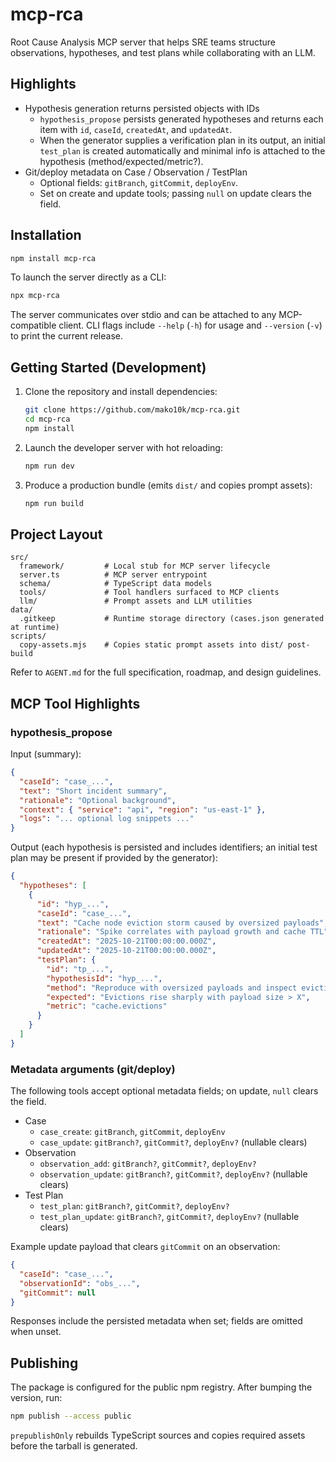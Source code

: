 # mcp-rca

Root Cause Analysis MCP server that helps SRE teams structure observations, hypotheses, and test plans while collaborating with an LLM.

## Highlights

- Hypothesis generation returns persisted objects with IDs
  - `hypothesis_propose` persists generated hypotheses and returns each item with `id`, `caseId`, `createdAt`, and `updatedAt`.
  - When the generator supplies a verification plan in its output, an initial `test_plan` is created automatically and minimal info is attached to the hypothesis (method/expected/metric?).
- Git/deploy metadata on Case / Observation / TestPlan
  - Optional fields: `gitBranch`, `gitCommit`, `deployEnv`.
  - Set on create and update tools; passing `null` on update clears the field.

## Installation

```bash
npm install mcp-rca
```

To launch the server directly as a CLI:

```bash
npx mcp-rca
```

The server communicates over stdio and can be attached to any MCP-compatible client. CLI flags include `--help` (`-h`) for usage and `--version` (`-v`) to print the current release.

## Getting Started (Development)

1. Clone the repository and install dependencies:
   ```bash
   git clone https://github.com/mako10k/mcp-rca.git
   cd mcp-rca
   npm install
   ```
2. Launch the developer server with hot reloading:
   ```bash
   npm run dev
   ```
3. Produce a production bundle (emits `dist/` and copies prompt assets):
   ```bash
   npm run build
   ```

## Project Layout

```
src/
  framework/         # Local stub for MCP server lifecycle
  server.ts          # MCP server entrypoint
  schema/            # TypeScript data models
  tools/             # Tool handlers surfaced to MCP clients
  llm/               # Prompt assets and LLM utilities
data/
  .gitkeep           # Runtime storage directory (cases.json generated at runtime)
scripts/
  copy-assets.mjs    # Copies static prompt assets into dist/ post-build
```

Refer to `AGENT.md` for the full specification, roadmap, and design guidelines.

## MCP Tool Highlights

### hypothesis_propose

Input (summary):

```json
{
  "caseId": "case_...",
  "text": "Short incident summary",
  "rationale": "Optional background",
  "context": { "service": "api", "region": "us-east-1" },
  "logs": "... optional log snippets ..."
}
```

Output (each hypothesis is persisted and includes identifiers; an initial test plan may be present if provided by the generator):

```json
{
  "hypotheses": [
    {
      "id": "hyp_...",
      "caseId": "case_...",
      "text": "Cache node eviction storm caused by oversized payloads",
      "rationale": "Spike correlates with payload growth and cache TTL",
      "createdAt": "2025-10-21T00:00:00.000Z",
      "updatedAt": "2025-10-21T00:00:00.000Z",
      "testPlan": {
        "id": "tp_...",          
        "hypothesisId": "hyp_...",
        "method": "Reproduce with oversized payloads and inspect eviction rate",
        "expected": "Evictions rise sharply with payload size > X",
        "metric": "cache.evictions"
      }
    }
  ]
}
```

### Metadata arguments (git/deploy)

The following tools accept optional metadata fields; on update, `null` clears the field.

- Case
  - `case_create`: `gitBranch`, `gitCommit`, `deployEnv`
  - `case_update`: `gitBranch?`, `gitCommit?`, `deployEnv?` (nullable clears)
- Observation
  - `observation_add`: `gitBranch?`, `gitCommit?`, `deployEnv?`
  - `observation_update`: `gitBranch?`, `gitCommit?`, `deployEnv?` (nullable clears)
- Test Plan
  - `test_plan`: `gitBranch?`, `gitCommit?`, `deployEnv?`
  - `test_plan_update`: `gitBranch?`, `gitCommit?`, `deployEnv?` (nullable clears)

Example update payload that clears `gitCommit` on an observation:

```json
{
  "caseId": "case_...",
  "observationId": "obs_...",
  "gitCommit": null
}
```

Responses include the persisted metadata when set; fields are omitted when unset.

## Publishing

The package is configured for the public npm registry. After bumping the version, run:

```bash
npm publish --access public
```

`prepublishOnly` rebuilds TypeScript sources and copies required assets before the tarball is generated.
